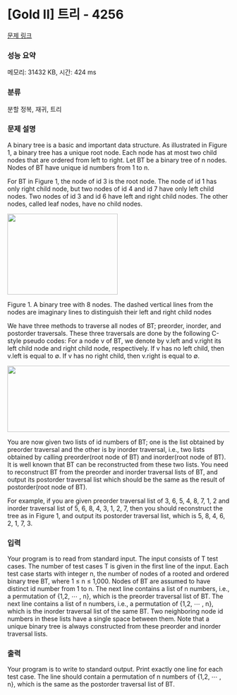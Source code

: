 # [Gold II] 트리 - 4256 

[문제 링크](https://www.acmicpc.net/problem/4256) 

### 성능 요약

메모리: 31432 KB, 시간: 424 ms

### 분류

분할 정복, 재귀, 트리

### 문제 설명

<p>A binary tree is a basic and important data structure. As illustrated in Figure 1, a binary tree has a unique root node. Each node has at most two child nodes that are ordered from left to right. Let BT be a binary tree of n nodes. Nodes of BT have unique id numbers from 1 to n. </p>

<p>For BT in Figure 1, the node of id 3 is the root node. The node of id 1 has only right child node, but two nodes of id 4 and id 7 have only left child nodes. Two nodes of id 3 and id 6 have left and right child nodes. The other nodes, called leaf nodes, have no child nodes. </p>

<p><img alt="" src="https://www.acmicpc.net/upload/images/tree(2).png" style="height:183px; width:250px"></p>

<p>Figure 1. A binary tree with 8 nodes. The dashed vertical lines from the nodes are imaginary lines to distinguish their left and right child nodes </p>

<p>We have three methods to traverse all nodes of BT; preorder, inorder, and postorder traversals. These three traversals are done by the following C-style pseudo codes: For a node v of BT, we denote by v.left and v.right its left child node and right child node, respectively. If v has no left child, then v.left is equal to ∅. If v has no right child, then v.right is equal to ∅. </p>

<p><img alt="" src="https://www.acmicpc.net/upload/images/treeorder.png" style="height:150px; width:683px"></p>

<p>You are now given two lists of id numbers of BT; one is the list obtained by preorder traversal and the other is by inorder traversal, i.e., two lists obtained by calling preorder(root node of BT) and inorder(root node of BT). It is well known that BT can be reconstructed from these two lists. You need to reconstruct BT from the preorder and inorder traversal lists of BT, and output its postorder traversal list which should be the same as the result of postorder(root node of BT). </p>

<p>For example, if you are given preorder traversal list of 3, 6, 5, 4, 8, 7, 1, 2 and inorder traversal list of 5, 6, 8, 4, 3, 1, 2, 7, then you should reconstruct the tree as in Figure 1, and output its postorder traversal list, which is 5, 8, 4, 6, 2, 1, 7, 3. </p>

### 입력 

 <p>Your program is to read from standard input. The input consists of T test cases. The number of test cases T is given in the first line of the input. Each test case starts with integer n, the number of nodes of a rooted and ordered binary tree BT, where 1 ≤ n ≤ 1,000. Nodes of BT are assumed to have distinct id number from 1 to n. The next line contains a list of n numbers, i.e., a permutation of {1,2, ⋯ , n}, which is the preorder traversal list of BT. The next line contains a list of n numbers, i.e., a permutation of {1,2, ⋯ , n}, which is the inorder traversal list of the same BT. Two neighboring node id numbers in these lists have a single space between them. Note that a unique binary tree is always constructed from these preorder and inorder traversal lists. </p>

### 출력 

 <p>Your program is to write to standard output. Print exactly one line for each test case. The line should contain a permutation of n numbers of {1,2, ⋯ , n}, which is the same as the postorder traversal list of BT. </p>

